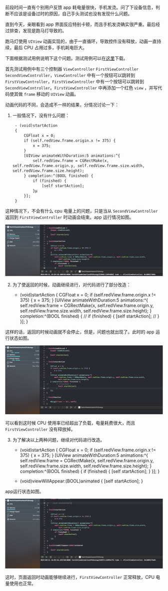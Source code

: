 前段时间一直有个别用户反馈 app 耗电量很快，手机发烫。问了下设备信息，判断不应该是设备过时的原因，自己手头测试也没有发现什么问题。

直到今天，亲眼看到 app 界面反应特别卡顿，而且手机发烫确实很严重。最后经过排查，发现是跑马灯导致的。

跑马灯使用 `UIView` 动画实现的，由于一直循环，导致控件没有释放，动画一直持续，最后 CPU 占用过多，手机耗电巨大。

下面根据测试用例说明下这个问题。测试用例可以在[这里](https://github.com/jianghui1/TestUIViewAnimationCPUEnergy)下载。

首先测试用例中有三个控制器 `ViewController` `FirstViewController` `SecondViewController`，`ViewController` 中有一个按钮可以跳转到 `FirstViewController`，`FirstViewController` 中有一个按钮可以跳转到 `SecondViewController`。`FirstViewController` 中再添加一个红色 `view` ，并写代码使其做 `frame` 移动的 `UIView` 动画。

动画代码的不同，会造成不一样的结果，分情况讨论一下：

1. 一般情况下，没有什么问题：

    
        - (void)startAction
        {
            CGFloat x = 0;
            if (self.redView.frame.origin.x != 375) {
                x = 375;
            }
            [UIView animateWithDuration:5 animations:^{
                self.redView.frame = CGRectMake(x, self.redView.frame.origin.y, self.redView.frame.size.width, self.redView.frame.size.height);
            } completion:^(BOOL finished) {
                if (finished) {
                    [self startAction];
                }µ
            }];
        }
    
这种情况下，不会有什么 cpu 电量上的问题，只是当从 `SecondViewController` 返回到 `FirstViewController` 时动画会结束。app 运行情况如图。

![正常](https://github.com/jianghui1/TestUIViewAnimationCPUEnergy/blob/master/正常.png?raw=true)

2. 为了使返回的时候，动画继续进行，对代码进行了部分改造：


    - (void)startAction
    {
        CGFloat x = 0;
        if (self.redView.frame.origin.x != 375) {
            x = 375;
        }
        [UIView animateWithDuration:5 animations:^{
            self.redView.frame = CGRectMake(x, self.redView.frame.origin.y, self.redView.frame.size.width, self.redView.frame.size.height);
        } completion:^(BOOL finished) {
    //        if (finished) {
                [self startAction];
    //        }
        }];
    }
    
这样的话，返回的时候动画就不会停止，但是，问题也就出现了。此时的 app 运行状态如图。

![非正常](https://github.com/jianghui1/TestUIViewAnimationCPUEnergy/blob/master/不正常.png?raw=true)

可以看到这时候 CPU 使用率已经超出了负载，电量耗费很大，而且 `FirstViewController` 没有释放掉。

3. 为了解决以上两种问题，继续对代码进行改造。

    
     - (void)startAction
    {
        CGFloat x = 0;
        if (self.redView.frame.origin.x != 375) {
            x = 375;
        }
        [UIView animateWithDuration:5 animations:^{
            self.redView.frame = CGRectMake(x, self.redView.frame.origin.y, self.redView.frame.size.width, self.redView.frame.size.height);
        } completion:^(BOOL finished) {
            if (finished) {
                [self startAction];
            }
        }];
    }
    
    - (void)viewWillAppear:(BOOL)animated
    {
        [self startAction];
    }
    
app运行状态如图。

![解决方案](https://github.com/jianghui1/TestUIViewAnimationCPUEnergy/blob/master/解决方案.png?raw=true)

这时，页面返回时动画能够继续进行，`FirstViewController` 正常释放，CPU 电量使用也正常。

